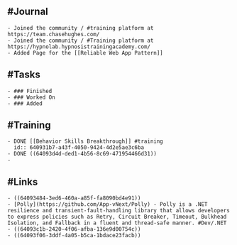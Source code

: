 ## #Journal
	- Joined the community / #training platform at https://team.chasehughes.com/
	- Joined the community / #Training platform at https://hypnolab.hypnosistrainingacademy.com/
	- Added Page for the [[Reliable Web App Pattern]]
## #Tasks
	- ### Finished
	- ### Worked On
	- ### Added
## #Training
	- DONE [[Behavior Skills Breakthrough]] #training
	  id:: 640931b7-a43f-4050-9424-4d2e5ae3c6ba
	- DONE ((64093d4d-ded1-4b56-8c69-471954466d31))
	-
## #Links
	- ((64093484-3ed6-460a-a85f-fa8090bd4e91))
	- [Polly](https://github.com/App-vNext/Polly) - Polly is a .NET resilience and transient-fault-handling library that allows developers to express policies such as Retry, Circuit Breaker, Timeout, Bulkhead Isolation, and Fallback in a fluent and thread-safe manner. #Dev/.NET
	- ((64093c1b-2420-4f06-afba-136e9d00754c))
	- ((64093f06-3ddf-4a05-b5ca-1bdace23facb))